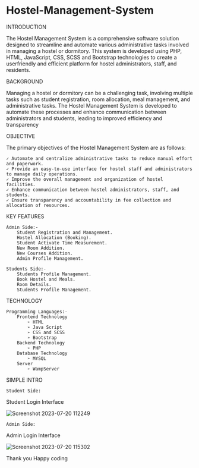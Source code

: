 # Hostel-Management-System

INTRODUCTION 
 
The Hostel Management System is a comprehensive software solution designed to streamline and
automate various administrative tasks involved in managing a hostel or dormitory. This system is
developed using PHP, HTML, JavaScript, CSS, SCSS and Bootstrap technologies to create a userfriendly and efficient platform for hostel administrators, staff, and residents. 

BACKGROUND       
  
Managing a hostel or dormitory can be a challenging task, involving multiple tasks such as student
registration, room allocation, meal management, and administrative tasks. The Hostel
Management System is developed to automate these processes and enhance communication
between administrators and students, leading to improved efficiency and transparency
 
OBJECTIVE  
 
The primary objectives of the Hostel Management System are as follows:

    ✓ Automate and centralize administrative tasks to reduce manual effort and paperwork.
    ✓ Provide an easy-to-use interface for hostel staff and administrators to manage daily operations.
    ✓ Improve the overall management and organization of hostel facilities.
    ✓ Enhance communication between hostel administrators, staff, and students.
    ✓ Ensure transparency and accountability in fee collection and allocation of resources.

KEY FEATURES

    Admin Side:-
        Student Registration and Management.
        Hostel Allocation (Booking).
        Student Activate Time Measurement.
        New Room Addition.
        New Courses Addition.
        Admin Profile Management.

    Students Side:- 
        Students Profile Management.
        Book Hostel and Meals.
        Room Details.
        Students Profile Management.



TECHNOLOGY

    Programming Languages:-
        Frontend Technology
            ➢ HTML
            ➢ Java Script
            ➢ CSS and SCSS
            ➢ Bootstrap      
        Backend Technology
            ➢ PHP
        Database Technology
            ➢ MYSQL
        Server
            ➢ WampServer

SIMPLE INTRO

    Student Side:
Student Login Interface

![Screenshot 2023-07-20 112249](https://github.com/DumindUdara/Hostel-Management-System/assets/98957798/dd147e14-f99f-48bf-9bd2-cc59b6349585)


    Admin Side:
Admin Login Interface

![Screenshot 2023-07-20 115302](https://github.com/DumindUdara/Hostel-Management-System/assets/98957798/3ead667f-7ce8-4bee-94fa-8754164441c3)


Thank you
Happy coding





        
        
        
